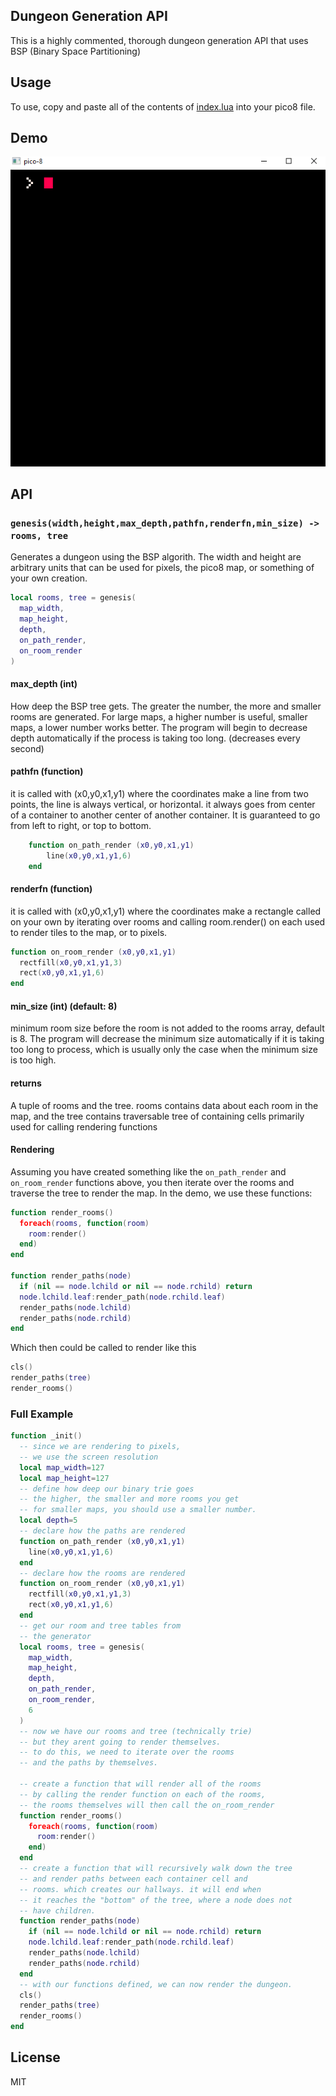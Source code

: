 ## Dungeon Generation API
This is a highly commented, thorough dungeon generation API that uses BSP (Binary Space Partitioning)

## Usage
To use, copy and paste all of the contents of [index.lua](./index.lua) into your pico8 file.

## Demo

![demo](./demo.gif)

## API

### `genesis(width,height,max_depth,pathfn,renderfn,min_size) -> rooms, tree`

Generates a dungeon using the BSP algorith.
The width and height are arbitrary units that can be used for pixels, the pico8 map, or something of your own creation.

```lua
local rooms, tree = genesis(
  map_width,
  map_height,
  depth,
  on_path_render,
  on_room_render
)
```

#### max_depth (int)

How deep the BSP tree gets. The greater the number, the more and smaller rooms are generated. For large maps, a higher number is useful, smaller maps, a lower number works better. The program will begin to decrease depth automatically if the process is taking too long. (decreases every second)

#### pathfn (function)

it is called with (x0,y0,x1,y1)   where the coordinates make a line from two points, the line is always  vertical, or horizontal. it always goes from center of a container to another center of another container. It is guaranteed to go from left to right, or top to bottom.

```lua
	function on_path_render (x0,y0,x1,y1)
		line(x0,y0,x1,y1,6)
	end
```

#### renderfn (function)

it is called with (x0,y0,x1,y1) where the coordinates make a rectangle called on your own by iterating over rooms and calling room.render() on each used to render tiles to the map, or to pixels.

```lua
function on_room_render (x0,y0,x1,y1)
  rectfill(x0,y0,x1,y1,3)
  rect(x0,y0,x1,y1,6)
end
```

#### min_size (int) (default: 8)

minimum room size before the room is not added to the rooms array, default is 8.
The program will decrease the minimum size automatically if it is taking too long to process, which is usually only the case when the minimum size is too high.

#### returns

A tuple of rooms and the tree. rooms contains data about each room in the map, and the tree contains traversable tree of containing cells primarily used for calling rendering functions

#### Rendering

Assuming you have created something like the `on_path_render` and `on_room_render` functions above, you then iterate over the rooms and traverse the tree to render the map.  In the demo, we use these functions:

```lua
function render_rooms()
  foreach(rooms, function(room)
    room:render()
  end)
end

function render_paths(node)
  if (nil == node.lchild or nil == node.rchild) return
  node.lchild.leaf:render_path(node.rchild.leaf)
  render_paths(node.lchild)
  render_paths(node.rchild)
end
```

Which then could be called to render like this
```lua
cls()
render_paths(tree)
render_rooms()
```

### Full Example
```lua
function _init()
  -- since we are rendering to pixels,
  -- we use the screen resolution
  local map_width=127
  local map_height=127
  -- define how deep our binary trie goes
  -- the higher, the smaller and more rooms you get
  -- for smaller maps, you should use a smaller number.
  local depth=5
  -- declare how the paths are rendered
  function on_path_render (x0,y0,x1,y1)
    line(x0,y0,x1,y1,6)
  end
  -- declare how the rooms are rendered
  function on_room_render (x0,y0,x1,y1)
    rectfill(x0,y0,x1,y1,3)
    rect(x0,y0,x1,y1,6)
  end
  -- get our room and tree tables from
  -- the generator
  local rooms, tree = genesis(
    map_width,
    map_height,
    depth,
    on_path_render,
    on_room_render,
    6
  )
  -- now we have our rooms and tree (technically trie)
  -- but they arent going to render themselves.
  -- to do this, we need to iterate over the rooms
  -- and the paths by themselves.

  -- create a function that will render all of the rooms
  -- by calling the render function on each of the rooms,
  -- the rooms themselves will then call the on_room_render
  function render_rooms()
    foreach(rooms, function(room)
      room:render()
    end)
  end
  -- create a function that will recursively walk down the tree
  -- and render paths between each container cell and
  -- rooms. which creates our hallways. it will end when
  -- it reaches the "bottom" of the tree, where a node does not
  -- have children.
  function render_paths(node)
    if (nil == node.lchild or nil == node.rchild) return
    node.lchild.leaf:render_path(node.rchild.leaf)
    render_paths(node.lchild)
    render_paths(node.rchild)
  end
  -- with our functions defined, we can now render the dungeon.
  cls()
  render_paths(tree)
  render_rooms()
end
```


## License
MIT
